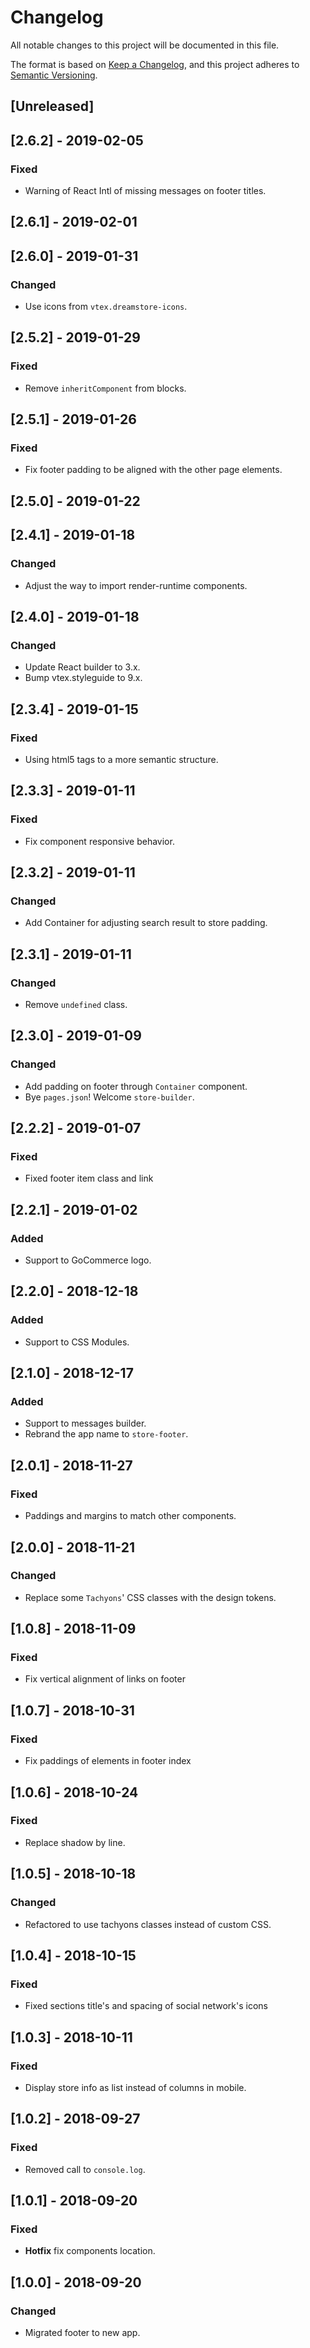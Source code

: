 # Changelog
All notable changes to this project will be documented in this file.

The format is based on [Keep a Changelog](https://keepachangelog.com/en/1.0.0/),
and this project adheres to [Semantic Versioning](https://semver.org/spec/v2.0.0.html).

## [Unreleased]

## [2.6.2] - 2019-02-05
### Fixed
- Warning of React Intl of missing messages on footer titles.

## [2.6.1] - 2019-02-01

## [2.6.0] - 2019-01-31
### Changed
- Use icons from `vtex.dreamstore-icons`.

## [2.5.2] - 2019-01-29
### Fixed
- Remove `inheritComponent` from blocks.

## [2.5.1] - 2019-01-26
### Fixed
- Fix footer padding to be aligned with the other page elements.

## [2.5.0] - 2019-01-22

## [2.4.1] - 2019-01-18
### Changed
- Adjust the way to import render-runtime components.

## [2.4.0] - 2019-01-18
### Changed
- Update React builder to 3.x.
- Bump vtex.styleguide to 9.x.

## [2.3.4] - 2019-01-15
### Fixed
- Using html5 tags to a more semantic structure.

## [2.3.3] - 2019-01-11
### Fixed
- Fix component responsive behavior. 
 
## [2.3.2] - 2019-01-11
### Changed
- Add Container for adjusting search result to store padding.

## [2.3.1] - 2019-01-11
### Changed
- Remove `undefined` class.

## [2.3.0] - 2019-01-09
### Changed
- Add padding on footer through `Container` component.
- Bye `pages.json`! Welcome `store-builder`.
 
## [2.2.2] - 2019-01-07
### Fixed
- Fixed footer item class and link

## [2.2.1] - 2019-01-02
### Added
- Support to GoCommerce logo.

## [2.2.0] - 2018-12-18
### Added
- Support to CSS Modules.

## [2.1.0] - 2018-12-17
### Added
- Support to messages builder.
- Rebrand the app name to `store-footer`.

## [2.0.1] - 2018-11-27
### Fixed
- Paddings and margins to match other components.

## [2.0.0] - 2018-11-21
### Changed
- Replace some `Tachyons`' CSS classes with the design tokens.

## [1.0.8] - 2018-11-09
### Fixed
- Fix vertical alignment of links on footer

## [1.0.7] - 2018-10-31
### Fixed
- Fix paddings of elements in footer index

## [1.0.6] - 2018-10-24
### Fixed
- Replace shadow by line.

## [1.0.5] - 2018-10-18
### Changed
- Refactored to use tachyons classes instead of custom CSS.

## [1.0.4] - 2018-10-15
### Fixed
- Fixed sections title's and spacing of social network's icons

## [1.0.3] - 2018-10-11

### Fixed
- Display store info as list instead of columns in mobile.

## [1.0.2] - 2018-09-27
### Fixed
- Removed call to `console.log`.

## [1.0.1] - 2018-09-20
### Fixed
- **Hotfix** fix components location.

## [1.0.0] - 2018-09-20
### Changed
- Migrated footer to new app.
